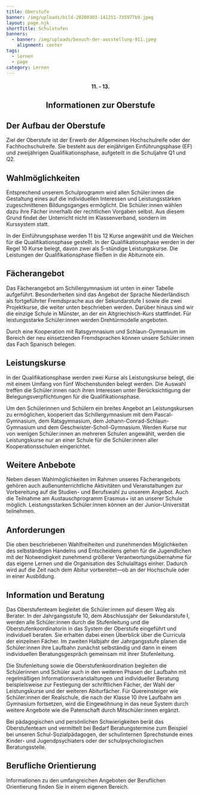 ```yaml
---
title: Oberstufe
banner: /img/uploads/bild-20200303-141251-735977b9.jpeg
layout: page.njk
shortTitle: Schulstufen
banners:
  - banner: /img/uploads/besuch-der-ausstellung-911.jpeg
    alignment: center
tags:
  - lernen
  - page
category: Lernen
---
```

<center><div class="title"><h4>11. - 13.</h4><h2>Informationen zur Oberstufe </h2></div></center>

## Der Aufbau der Oberstufe

Ziel der Oberstufe ist der Erwerb der Allgemeinen Hochschulreife oder der Fachhochschulreife. Sie besteht aus der einjährigen Einführungsphase (EF) und zweijährigen Qualifikationsphase, aufgeteilt in die Schuljahre Q1 und Q2. 

## Wahlmöglichkeiten

Entsprechend unserem Schulprogramm wird allen Schüler:innen die Gestaltung eines auf die individuellen Interessen und Leistungsstärken zugeschnittenen Bildungsganges ermöglicht. Die Schüler:innen wählen dazu ihre Fächer innerhalb der rechtlichen Vorgaben selbst. Aus diesem Grund findet der Unterricht nicht im Klassenverband, sondern im Kurssystem statt. 

In der Einführungsphase werden 11 bis 12 Kurse angewählt und die Weichen für die Qualifikationsphase gestellt. In der Qualifikationsphase werden in der Regel 10 Kurse belegt, davon zwei als 5-stündige Leistungskurse. Die Leistungen der Qualifikationsphase fließen in die Abiturnote ein. 

## Fächerangebot

Das Fächerangebot am Schillergymnasium ist unten in einer Tabelle aufgeführt. Besonderheiten sind das Angebot der Sprache Niederländisch als fortgeführter Fremdsprache aus der Sekundarstufe I sowie die zwei Projektkurse, die weiter unten beschrieben werden. Darüber hinaus sind wir die einzige Schule in Münster, an der ein Altgriechisch-Kurs stattfindet. Für leistungsstarke Schüler:innen werden Drehtürmodelle angeboten. 

Durch eine Kooperation mit Ratsgymnasium und Schlaun-Gymnasium im Bereich der neu einsetzenden Fremdsprachen können unsere Schüler:innen das Fach Spanisch belegen. 

## Leistungskurse

In der Qualifikationsphase werden zwei Kurse als Leistungskurse belegt, die mit einem Umfang von fünf Wochenstunden belegt werden. Die Auswahl treffen die Schüler:innen nach ihren Interessen unter Berücksichtigung der Belegungsverpflichtungen für die Qualifikationsphase. 

Um den Schülerinnen und Schülern ein breites Angebot an Leistungskursen zu ermöglichen, kooperiert das Schillergymnasium mit dem Pascal-Gymnasium, dem Ratsgymnasium, dem Johann-Conrad-Schlaun-Gymnasium und dem Geschwister-Scholl-Gymnasium. Werden Kurse nur von wenigen Schüler:innen an mehreren Schulen angewählt, werden die Leistungskurse nur an einer Schule für die Schüler:innen aller Kooperationsschulen eingerichtet.  

## Weitere Anbebote

Neben diesen Wahlmöglichkeiten im Rahmen unseres Fächerangebots gehören auch außenunterrichtliche Aktivitäten und Veranstaltungen zur Vorbereitung auf die Studien- und Berufswahl zu unserem Angebot.​ Auch die Teilnahme am Austauschprogramm Erasmus+ ist an unserer Schule möglich. Leistungsstarken Schüler:innen können an der Junior-Universität teilnehmen.  

## Anforderungen

Die oben beschriebenen Wahlfreiheiten und zunehmenden Möglichkeiten des selbständigen Handelns und Entscheidens gehen für die Jugendlichen mit der Notwendigkeit zunehmend größerer Verantwortungsübernahme für das eigene Lernen und die Organisation des Schulalltags einher. Dadurch wird auf die Zeit nach dem Abitur vorbereitet—ob an der Hochschule oder in einer Ausbildung. 

## Information und Beratung

Das Oberstufenteam begleitet die Schüler:innen auf diesem Weg als Berater. In der Jahrgangsstufe 10, dem Abschlussjahr der Sekundarstufe I, werden alle Schüler:innen durch die Stufenleitung und die Oberstufenkoordinatorin in das System der Oberstufe eingeführt und individuell beraten. Sie erhalten dabei einen Überblick über die Curricula der einzelnen Fächer. Im zweiten Halbjahr der Jahrgangsstufe planen die Schüler:innen ihre Laufbahn zunächst selbständig und dann in einem individuellen Beratungsgespräch gemeinsam mit ihrer Stufenleitung. 

Die Stufenleitung sowie die Oberstufenkoordination begleiten die Schülerinnen und Schüler auch in den weiteren Phasen der Laufbahn mit regelmäßigen Informationsveranstaltungen und  individueller Beratung beispielsweise zur Festlegung der schriftlichen Fächer, der Wahl der Leistungskurse und der weiteren Abiturfächer. Für Quereinsteiger wie Schüler:innen der Realschule, die nach der Klasse 10 ihre Laufbahn am Gymnasium fortsetzen, wird die Eingewöhnung in das neue System durch weitere Angebote wie die Patenschaft durch Mitschüler:innen ergänzt. 

Bei pädagogischen und persönlichen Schwierigkeiten berät das Oberstufenteam und vermittelt bei Bedarf Beratungstermine zum Beispiel bei unseren Schul-Sozialpädagogen,  der schulinternen Sprechstunde eines Kinder- und Jugendpsychiaters oder der schulpsychologischen Beratungsstelle. 

## Berufliche Orientierung

Informationen zu den umfangreichen Angeboten der Beruflichen Orientierung finden Sie in einem eigenen Bereich.